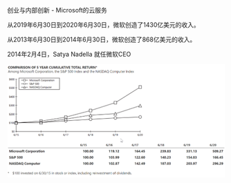 创业与内部创新 - Microsoft的云服务

从2019年6月30日到2020年6月30日，微软创造了1430亿美元的收入。

从2013年6月30日到2014年6月30日，微软创造了868亿美元的收入。

2014年2月4日，Satya Nadella 就任微软CEO


![STOCK](./microsoft/stock-annual.png)